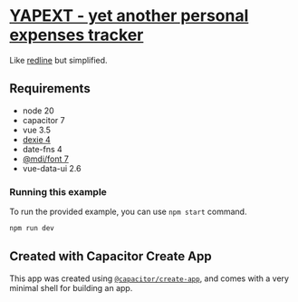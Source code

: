 # [YAPEXT - yet another personal expenses tracker][repo]

Like [redline][redline] but simplified.

## Requirements

- node 20
- capacitor 7
- vue 3.5
- [dexie 4][dexie]
- date-fns 4
- [@mdi/font 7][mdi]
- vue-data-ui 2.6

### Running this example

To run the provided example, you can use `npm start` command.

```bash
npm run dev
```

## Created with Capacitor Create App

This app was created using [`@capacitor/create-app`][capacitor],
and comes with a very minimal shell for building an app.

[repo]: https://github.com/sombriks/yapext
[capacitor]: https://github.com/ionic-team/create-capacitor-app
[redline]: https://github.com/sombriks/redline
[mdi]: https://pictogrammers.com/library/mdi
[dexie]: https://dexie.org
